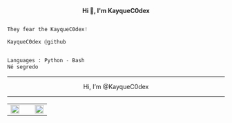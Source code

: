 <p align='center'>
  <b>Hi 👋, I'm KayqueC0dex</b><br>

```py

They fear the KayqueC0dex!

KayqueC0dex @github

```
```py

Languages : Python - Bash
Né segredo
```

--------------------------------------
										
 <p align="center"> Hi, I’m @KayqueC0dex

--------------------------------------

<table align="center" border="0">
  <tr>
    <td align="center">
      <a href="https://discord.com/users/530845576460369951">
        <img align="center" alt="Discord" width="20px" src="https://simpleicons.vercel.app/discord/6366f1" style="margin-right: 10px;" />
      </a>
    </td>
    <td align="center">
      <a href="https://x.com/kayquedmp">
        <img align="center" alt="X" width="20px" src="https://simpleicons.vercel.app/x/6366f1" style="margin-left: 10px;" />
      </a>
    </td>
  </tr>
</table>





